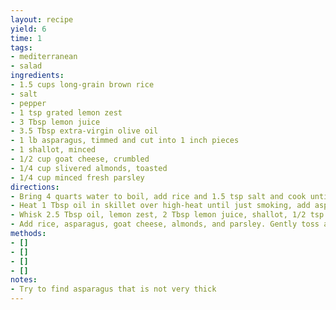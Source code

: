 ```yaml
---
layout: recipe
yield: 6
time: 1
tags:
- mediterranean
- salad
ingredients:
- 1.5 cups long-grain brown rice
- salt
- pepper
- 1 tsp grated lemon zest
- 3 Tbsp lemon juice
- 3.5 Tbsp extra-virgin olive oil
- 1 lb asparagus, timmed and cut into 1 inch pieces
- 1 shallot, minced
- 1/2 cup goat cheese, crumbled
- 1/4 cup slivered almonds, toasted
- 1/4 cup minced fresh parsley
directions:
- Bring 4 quarts water to boil, add rice and 1.5 tsp salt and cook until rice is tender (~25-30 min). Drain rice, spread onto baking sheet and drizzle with 1 Tbsp lemon juice. Let cool completely (~15 min)
- Heat 1 Tbsp oil in skillet over high-heat until just smoking, add asparagus, 1/4 tsp salt, and 1/4 tsp pepper. Cook until asparagus is browned and tender and then transfer to plate to cool
- Whisk 2.5 Tbsp oil, lemon zest, 2 Tbsp lemon juice, shallot, 1/2 tsp salt, and 1/2 tsp pepper in large bowl
- Add rice, asparagus, goat cheese, almonds, and parsley. Gently toss and let sit for 10 minutes
methods:
- []
- []
- []
- []
notes:
- Try to find asparagus that is not very thick
---
```

